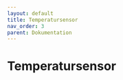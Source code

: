 ```yaml
---
layout: default
title: Temperatursensor
nav_order: 3
parent: Dokumentation
---
```


# Temperatursensor